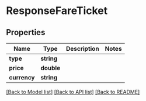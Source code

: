 # ResponseFareTicket

## Properties
Name | Type | Description | Notes
------------ | ------------- | ------------- | -------------
**type** | **string** |  | 
**price** | **double** |  | 
**currency** | **string** |  | 

[[Back to Model list]](../README.md#documentation-for-models) [[Back to API list]](../README.md#documentation-for-api-endpoints) [[Back to README]](../README.md)


